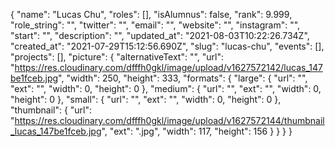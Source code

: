 {
 "name": "Lucas Chu",
 "roles": [],
 "isAlumnus": false,
 "rank": 9.999,
 "role_string": "",
 "twitter": "",
 "email": "",
 "website": "",
 "instagram": "",
 "start": "",
 "description": "",
 "updated_at": "2021-08-03T10:22:26.734Z",
 "created_at": "2021-07-29T15:12:56.690Z",
 "slug": "lucas-chu",
 "events": [],
 "projects": [],
 "picture": {
  "alternativeText": "",
  "url": "https://res.cloudinary.com/dfffh0gkl/image/upload/v1627572142/lucas_147be1fceb.jpg",
  "width": 250,
  "height": 333,
  "formats": {
   "large": {
    "url": "",
    "ext": "",
    "width": 0,
    "height": 0
   },
   "medium": {
    "url": "",
    "ext": "",
    "width": 0,
    "height": 0
   },
   "small": {
    "url": "",
    "ext": "",
    "width": 0,
    "height": 0
   },
   "thumbnail": {
    "url": "https://res.cloudinary.com/dfffh0gkl/image/upload/v1627572144/thumbnail_lucas_147be1fceb.jpg",
    "ext": ".jpg",
    "width": 117,
    "height": 156
   }
  }
 }
}